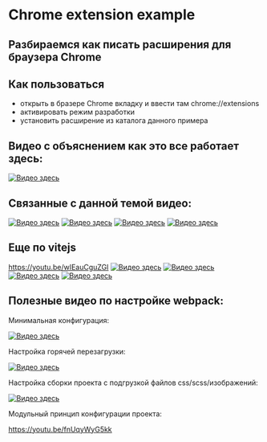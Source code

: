# Chrome extension example

## **Разбираемся как писать расширения для браузера Chrome**


## Как пользоваться

- открыть в бразере Chrome вкладку и ввести там chrome://extensions
- активировать режим разработки
- установить расширение из каталога данного примера


## Видео с объяснением как это все работает здесь:
[![Видео здесь](https://img.youtube.com/vi/loumAwi7_yo/0.jpg)](https://www.youtube.com/watch?v=loumAwi7_yo)

## Связанные с данной темой видео:

[![Видео здесь](https://img.youtube.com/vi/ZqjDBxt8DYo/0.jpg)](https://www.youtube.com/watch?v=ZqjDBxt8DYo)
[![Видео здесь](https://img.youtube.com/vi/kV9Gq6FrABg/0.jpg)](https://www.youtube.com/watch?v=kV9Gq6FrABg)
[![Видео здесь](https://img.youtube.com/vi/63QjiIToP_E/0.jpg)](https://www.youtube.com/watch?v=63QjiIToP_E)
[![Видео здесь](https://img.youtube.com/vi/-wcuBUMQ47E/0.jpg)](https://www.youtube.com/watch?v=-wcuBUMQ47E)

## Еще по vitejs

https://youtu.be/wIEauCguZGI
[![Видео здесь](https://img.youtube.com/vi/wIEauCguZGI/0.jpg)](https://www.youtube.com/watch?v=wIEauCguZGI)
[![Видео здесь](https://img.youtube.com/vi/t98Q9hliZZo/0.jpg)](https://www.youtube.com/watch?v=t98Q9hliZZo)
[![Видео здесь](https://img.youtube.com/vi/aMzCDR_MHF0/0.jpg)](https://www.youtube.com/watch?v=aMzCDR_MHF0)
[![Видео здесь](https://img.youtube.com/vi/TZN6dC7ZOs0/0.jpg)](https://www.youtube.com/watch?v=TZN6dC7ZOs0)


## Полезные видео по настройке webpack:


Минимальная конфигурация:

[![Видео здесь](https://img.youtube.com/vi/unEl3Hezwpw/0.jpg)](https://www.youtube.com/watch?v=unEl3Hezwpw)

Настройка горячей перезагрузки:

[![Видео здесь](https://img.youtube.com/vi/oOpzkF2nU0s/0.jpg)](https://www.youtube.com/watch?v=oOpzkF2nU0s)

Настройка сборки проекта с подгрузкой файлов css/scss/изображений:

[![Видео здесь](https://img.youtube.com/vi/3B-NGZmMe-Y/0.jpg)](https://www.youtube.com/watch?v=3B-NGZmMe-Y)

Модульный принцип конфигурации проекта:

https://youtu.be/fnUqyWyG5kk




